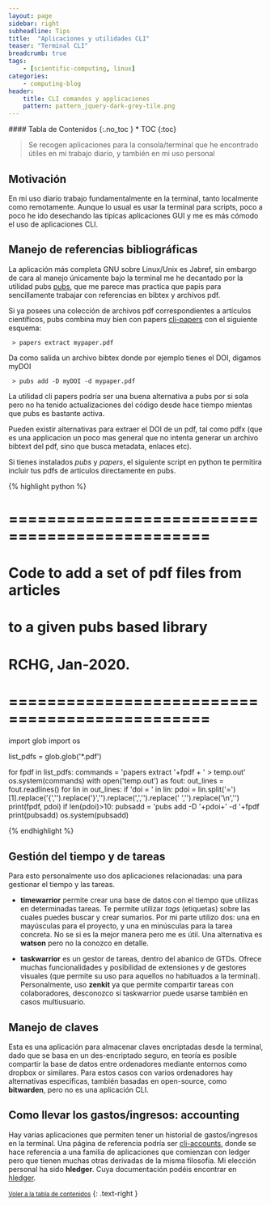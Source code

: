 ```yaml
---
layout: page
sidebar: right
subheadline: Tips
title:  "Aplicaciones y utilidades CLI"
teaser: "Terminal CLI"
breadcrumb: true
tags:
    - [scientific-computing, linux]
categories:
    - computing-blog
header:
    title: CLI comandos y applicaciones
    pattern: pattern_jquery-dark-grey-tile.png
---
```


<div class="panel radius" markdown="1">
#### Tabla de Contenidos
{:.no_toc }
*  TOC
{:toc}
</div>


> Se recogen aplicaciones para la consola/terminal que he encontrado útiles en mi trabajo diario, y también en mi uso personal

## Motivación

En mi uso diario trabajo fundamentalmente en la terminal, tanto localmente como remotamente. Aunque lo usual es usar la terminal para scripts, poco a poco he ido desechando las típicas aplicaciones GUI y me es más cómodo el uso de aplicaciones CLI.

## Manejo de referencias bibliográficas
La aplicación más completa GNU sobre Linux/Unix es Jabref, sin embargo de cara al manejo únicamente bajo la terminal me he decantado por la utilidad pubs [pubs](https://github.com/pubs/pubs), que me parece mas practica que papis para sencillamente trabajar con referencias en bibtex y archivos pdf.

Si ya posees una colección de archivos pdf correspondientes a artículos científicos, pubs combina muy bien con papers [cli-papers](https://github.com/perrette/papers) con el siguiente esquema:

` > papers extract mypaper.pdf`

Da como salida un archivo bibtex donde por ejemplo tienes el DOI, digamos myDOI

` > pubs add -D myDOI -d mypaper.pdf`

La utilidad cli papers podría ser una buena alternativa a pubs por si sola pero no ha tenido actualizaciones del código desde hace tiempo mientas que pubs es bastante activa.

Pueden existir alternativas para extraer el DOI de un pdf, tal como pdfx (que es una applicacion un poco mas general que no intenta generar un archivo bibtext del pdf, sino que busca metadata, enlaces etc). 

Si tienes instalados *pubs* y *papers*, el siguiente script en python te permitira incluir tus pdfs de articulos directamente en pubs.

{% highlight python %}
# ===============================================
# Code to add a set of pdf files from articles
# to a given pubs based library
#
# RCHG, Jan-2020.
# ===============================================

import glob
import os

list_pdfs = glob.glob('*.pdf')

for fpdf in list_pdfs:
    commands = 'papers extract '+fpdf + ' > temp.out'
    os.system(commands)
    with open('temp.out') as fout:
        out_lines = fout.readlines()
        for lin in out_lines:
            if 'doi = ' in lin:
                pdoi = lin.split('=')[1].replace('{','').replace('}','').replace(',','').replace(' ','').replace('\n','')
                print(fpdf, pdoi)
                if len(pdoi)>10:
                    pubsadd = 'pubs add -D '+pdoi+' -d '+fpdf
                    print(pubsadd)
                    os.system(pubsadd)
                    
{% endhighlight %}
## Gestión del tiempo y de tareas

Para esto personalmente uso dos aplicaciones relacionadas: una para gestionar el tiempo y las tareas.

- **timewarrior** permite crear una base de datos con el tiempo que utilizas en determinadas tareas. Te permite utilizar *tags* (etiquetas) sobre las cuales puedes buscar y crear sumarios. Por mi parte utilizo dos: una en mayúsculas para el proyecto, y una en minúsculas para la tarea concreta. No se si es la mejor manera pero me es útil. Una alternativa es **watson** pero no la conozco en detalle.

- **taskwarrior** es un gestor de tareas, dentro del abanico de GTDs. Ofrece muchas funcionalidades y posibilidad de extensiones y de gestores visuales (que permite su uso para aquellos no habituados a la terminal). Personalmente, uso **zenkit** ya que permite compartir tareas con colaboradores, desconozco si taskwarrior puede usarse también en casos multiusuario.

## Manejo de claves

Esta es una aplicación para almacenar claves encriptadas desde la terminal, dado que se basa en un des-encriptado seguro, en teoría es posible compartir la base de datos entre ordenadores mediante entornos como dropbox or similares. Para estos casos con varios ordenadores hay alternativas especificas, también basadas en open-source, como **bitwarden**, pero no es una aplicación CLI.

## Como llevar los gastos/ingresos: accounting

Hay varias aplicaciones que permiten tener un historial de gastos/ingresos en la terminal. Una página de referencia podría ser [cli-accounts](https://plaintextaccounting.org/), donde se hace referencia a una familia de aplicaciones que comienzan con ledger pero que tienen muchas otras derivadas de la misma filosofía. Mi elección personal ha sido **hledger**. Cuya documentación podéis encontrar en [hledger](https://hledger.org/).

<small markdown="1">[Voler a la tabla de contenidos](#toc)</small>
{: .text-right }



</div><!-- /.medium-8.columns -->
</div><!-- /.row -->

